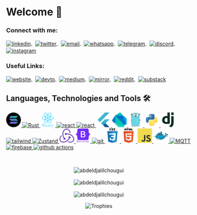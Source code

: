 <h1>Welcome 👋</h1> 

<h3 align="left">Connect with me:</h3>
<p align="left">
  <!-- 💼 LinkedIn -->
  <a href="https://www.linkedin.com/in/abdeldjalil-chougui-7018721b3/" target="blank" title="Linked In">
    <img align="center" src="https://raw.githubusercontent.com/rahuldkjain/github-profile-readme-generator/master/src/images/icons/Social/linked-in-alt.svg" alt="linkedin" height="40" width="40" />
  </a>
  &nbsp;

  <!-- 🐦 Twitter / X -->
  <a href="https://x.com/A_DjalilChougui" target="blank" title="Twitter(X)">
    <img align="center" src="https://raw.githubusercontent.com/rahuldkjain/github-profile-readme-generator/master/src/images/icons/Social/twitter.svg" alt="twitter" height="40" width="40" />
  </a>
  &nbsp;
  <!-- 📧 Email -->
  <a href="a.chougui@esi-sba.dz" target="blank" title="Email">
    <img align="center" src="https://img.icons8.com/color/48/gmail-new.png" alt="email" height="40" width="40" />
  </a>
  &nbsp;
  <!-- 📱 WhatsApp -->
  <a href="https://wa.me/+213774857141" target="blank" title="WhatsApp">
    <img align="center" src="https://img.icons8.com/ios-filled/50/25D366/whatsapp.png" alt="whatsapp" height="40" width="40" />
  </a>
  &nbsp;
  <!-- ✈️ Telegram -->
  <a href="https://t.me/AdjalilDiChougui" target="blank" title="Telegram">
    <img align="center" src="https://img.icons8.com/color/48/telegram-app--v1.png" alt="telegram" height="40" width="40" />
  </a>
  &nbsp;
  <!-- 🎮 Discord -->
  <a href="https://discordapp.com/users/abdeldjalildichougui" target="blank" title="Discord">
    <img align="center" src="https://raw.githubusercontent.com/rahuldkjain/github-profile-readme-generator/master/src/images/icons/Social/discord.svg" alt="discord" height="40" width="40" />
  </a>
  &nbsp;
  <a href="https://www.instagram.com/adjalildichougui/" target="blank" title="Instagram">
    <img align="center" src="https://raw.githubusercontent.com/rahuldkjain/github-profile-readme-generator/master/src/images/icons/Social/instagram.svg"  alt="instagram" height="40" width="40" /> 
  </a>
  
</p>


<h3 align="left">Useful Links:</h3>

<p>
    <!-- 🌐 Website -->
  <a href="https://abdeldjalilchougui.github.io/" target="blank" title="My Website">
    <img align="center" src="https://img.icons8.com/color/48/000000/internet--v1.png" alt="website" height="40" width="40" />
  </a>
  &nbsp;
  <!-- ✍️ Dev.to -->
  <a href="https://dev.to/abdeldjalilchougui" target="blank" title="Dev.to profile">
    <img align="center" src="https://media2.dev.to/dynamic/image/width=190,height=,fit=scale-down,gravity=auto,format=auto/https%3A%2F%2Fdev-to-uploads.s3.amazonaws.com%2Fuploads%2Farticles%2F8j7kvp660rqzt99zui8e.png" alt="devto" height="40" width="40" />
  </a>
  &nbsp;
  <!-- 📰 Medium -->
  <a href="https://medium.com/@abdeldjalil.di.chougui" target="blank" title="Medium profile">
    <img align="center" src="https://miro.medium.com/v2/resize:fit:1024/1%2A7eq6Xl7nRYU77U7IPYvoDg.jpeg" alt="medium" height="40" width="40" />
  </a>
  &nbsp;
  <!-- 🪞 Mirror.xyz -->
  <a href="https://mirror.xyz/0x6a05322DD140d22402745B5A5cA37bB710ED0296" target="blank" title="Mirror profile">
    <img align="center" src="https://images.mirror-media.xyz/publication-images/fB3kzXkesQJbPVhKlTc86.png?height=592&width=592" alt="mirror" height="40" width="40" />
  </a>
  &nbsp;
  <!-- 👽 Reddit -->
  <a href="https://www.reddit.com/user/OffChainWizard/" target="blank" title="Reddit">
    <img align="center" src="https://redditinc.com/hs-fs/hubfs/Reddit%20Inc/Content/Brand%20Page/Reddit_Logo.png" alt="reddit" height="40" width="40" />
  </a>
  &nbsp;
  <!-- 📩 Substack -->
  <a href="https://substack.com/@abdeldjalilchougui" target="blank" title="Substack profile">
    <img align="center" src="https://encrypted-tbn0.gstatic.com/images?q=tbn:ANd9GcRRxBtHh8wwLFIYxJfFiykj-ZrKuZckV5w1JA&s" alt="substack" height="40" width="40" />
  </a>
</p>

<h2> Languages, Technologies and Tools 🛠</h2>

<p align="left">
  <!-- Solana -->
  <a href="https://solana.com/" target="_blank" title="Solana">
    <img src="https://github.com/github/explore/blob/main/topics/solana/solana.png?raw=true" alt="Solana" width="40" height="40"/>
  </a>

  <!-- Rust -->
  <a href="https://www.rust-lang.org/" target="_blank" title="Rust">
    <img src="https://www.rust-lang.org/logos/rust-logo-512x512.png" alt="Rust" width="40" height="40"/>
  </a>
  
  <a href="https://reactjs.org/" target="_blank" title ="React.js">
    <img src="https://raw.githubusercontent.com/devicons/devicon/master/icons/react/react-original-wordmark.svg"
        alt="react" width="40" height="40" /> 
  </a>
  <!-- Next.js -->
  <a href="https://nextjs.org/" target="_blank" title ="Next.js"> 
    <img src="https://www.svgrepo.com/show/354113/nextjs-icon.svg"
        alt="react" width="40" height="40" /> 
  </a>
  <!-- TypeScript -->
  <a href="https://www.typescriptlang.org/" target="_blank" title ="TypeScript"> 
    <img src="https://www.svgrepo.com/show/374144/typescript.svg"
        alt="react" width="40" height="40" /> 
  </a>

  <!-- Flutter -->
  <a href="https://flutter.dev" target="_blank" title="Flutter">
    <img src="https://raw.githubusercontent.com/devicons/devicon/master/icons/flutter/flutter-original.svg" alt="flutter" width="40" height="40"/>
  </a>
  
  <!-- Dart -->
  <a href="https://dart.dev" target="_blank" title="Dart">
    <img src="https://raw.githubusercontent.com/devicons/devicon/master/icons/dart/dart-original.svg" alt="dart" width="40" height="40"/>
  </a>
  
  <!-- Go -->
  <a href="https://go.dev/" target="_blank" title="Go">
    <img src="https://raw.githubusercontent.com/devicons/devicon/master/icons/go/go-original.svg" alt="go" width="40" height="40"/>
  </a>

  <!-- Python -->
  <a href="https://www.python.org" target="_blank" title="Python">
    <img src="https://raw.githubusercontent.com/devicons/devicon/master/icons/python/python-original.svg" alt="python" width="40" height="40"/>
  </a>
  
  <!-- Django -->
  <a href="https://www.djangoproject.com/" target="_blank" title="Django">
    <img src="https://raw.githubusercontent.com/devicons/devicon/master/icons/django/django-plain.svg" alt="django" width="40" height="40"/>
  </a>
  
  <!-- Tailwind -->
  <a href="https://tailwindcss.com/" target="_blank" title="Tailwind CSS">
    <img src="https://www.vectorlogo.zone/logos/tailwindcss/tailwindcss-icon.svg" alt="tailwind" width="40" height="40"/>
  </a>

  <!-- Zustand -->
  <a href="https://github.com/pmndrs/zustand" target="_blank" title="Zustand">
    <img src="https://user-images.githubusercontent.com/958486/218346783-72be5ae3-b953-4dd7-b239-788a882fdad6.svg" alt="Zustand" width="40" height="40"/>
  </a>
  
  <!-- Redux -->
  <a href="https://redux.js.org/" target="_blank" title="Redux">
    <img src="https://raw.githubusercontent.com/devicons/devicon/master/icons/redux/redux-original.svg" alt="redux" width="40" height="40"/>
  </a>
  
  <!-- Bootstrap -->
  <a href="https://getbootstrap.com" target="_blank" title="Bootstrap">
    <img src="https://raw.githubusercontent.com/devicons/devicon/master/icons/bootstrap/bootstrap-plain-wordmark.svg" alt="bootstrap" width="40" height="40"/>
  </a>
  
  <a href="https://git-scm.com/" target="_blank" title ="git"> 
    <img src="https://www.vectorlogo.zone/logos/git-scm/git-scm-icon.svg" alt="git" width="40" height="40" /> 
  </a>
  
  <a href="https://www.w3schools.com/css/" target="_blank" title ="CSS">
    <img src="https://raw.githubusercontent.com/devicons/devicon/master/icons/css3/css3-original-wordmark.svg"
        alt="css3" width="40" height="40" /> 
  </a>
  
  <a href="https://www.w3.org/html/" target="_blank" title ="html"> 
    <img src="https://raw.githubusercontent.com/devicons/devicon/master/icons/html5/html5-original-wordmark.svg"
        alt="html5" width="40" height="40" /> 
  </a>

  <!-- JavaScript -->
  <a href="https://developer.mozilla.org/en-US/docs/Web/JavaScript" target="_blank" title="JavaScript">
    <img src="https://raw.githubusercontent.com/devicons/devicon/master/icons/javascript/javascript-original.svg" alt="javascript" width="40" height="40"/>
  </a>
  
  <!-- Docker -->
  <a href="https://www.docker.com/" target="_blank" title="Docker">
    <img src="https://raw.githubusercontent.com/devicons/devicon/master/icons/docker/docker-original.svg" alt="docker" width="40" height="40"/>
  </a>
  
  <!-- MQTT -->
  <a href="https://mqtt.org/" target="_blank" title="MQTT">
    <img src="https://www.rabbitmq.com/img/rabbitmq-logo.svg" alt="MQTT" width="40" height="40"/>
  </a>
  
  <!-- Firebase -->
  <a href="https://firebase.google.com/" target="_blank" title="Firebase">
    <img src="https://www.vectorlogo.zone/logos/firebase/firebase-icon.svg" alt="firebase" width="40" height="40"/>
  </a>

  <!-- GitHub Actions -->
  <a href="https://github.com/features/actions" target="_blank" title="GitHub Actions">
    <img src="https://avatars.githubusercontent.com/u/44036562?s=200&v=4" alt="github actions" width="40" height="40"/>
  </a>

</p>

<br>

<p align="center">
  <img align="center" src="https://github-readme-stats.vercel.app/api?username=abdeldjalilchougui&count_private=true&show_icons=true&include_all_commits=true&theme=blue-green" alt="abdeldjalilchougui" />
</p>

<p align="center">
  <img align="center" src="http://github-readme-streak-stats.herokuapp.com?user=abdeldjalilchougui&theme=blue-green" alt="abdeldjalilchougui" />
</p>

<p align="center">
  <img align="center" src="https://github-readme-stats.vercel.app/api/top-langs/?username=abdeldjalilchougui&theme=blue-green" alt="abdeldjalilchougui" />
</p>

<p align="center">
  <img src="https://github-profile-trophy.vercel.app/?username=abdeldjalilchougui&theme=dracula" alt="Trophies" />
</p>
